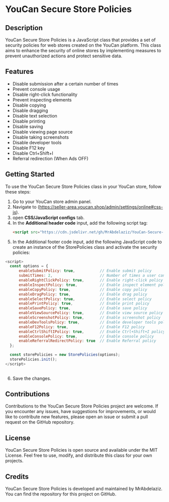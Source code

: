 # YouCan Secure Store Policies

## Description
YouCan Secure Store Policies is a JavaScript class that provides a set of security policies for web stores created on the YouCan platform. This class aims to enhance the security of online stores by implementing measures to prevent unauthorized actions and protect sensitive data.

## Features
- Disable submission after a certain number of times
- Prevent console usage
- Disable right-click functionality
- Prevent inspecting elements
- Disable copying
- Disable dragging
- Disable text selection
- Disable printing
- Disable saving
- Disable viewing page source
- Disable taking screenshots
- Disable developer tools
- Disable F12 key
- Disable Ctrl+Shift+I
- Referral redirection (When Ads OFF)



## Getting Started
To use the YouCan Secure Store Policies class in your YouCan store, follow these steps:

1. Go to your YouCan store admin panel.
2. Navigate to (https://seller-area.youcan.shop/admin/settings/online#css-js).
3. open **CSS/JavaScript configs** tab.
4. In the **Additional header code** input, add the following script tag:
   ```html
   <script src="https://cdn.jsdelivr.net/gh/MrAbdelaziz/YouCan-Secure-Store-Policies@549af3aeb5a34bc8cd10236f2fbad09721875985/StorePolicies.js"></script>
   ```
5. In the Additional footer code input, add the following JavaScript code to create an instance of the StorePolicies class and activate the security policies:

```javascript
<script>
  const options = {
      enableSubmitPolicy: true,           // Enable submit policy
      submitTimes: 2,                     // Number of times a user can submit the form in a day
      enableRightClickPolicy: true,       // Enable right-click policy
      enableInspectPolicy: true,          // Enable inspect element policy
      enableCopyPolicy: true,             // Enable copy policy
      enableDragPolicy: true,             // Enable drag policy
      enableSelectPolicy: true,           // Enable select policy
      enablePrintPolicy: true,            // Enable print policy
      enableSavePolicy: true,             // Enable save policy
      enableViewSourcePolicy: true,       // Enable view source policy
      enableScreenshotPolicy: true,       // Enable screenshot policy
      enableDevToolsPolicy: true,         // Enable developer tools policy
      enableF12Policy: true,              // Enable F12 policy
      enableCtrlShiftIPolicy: true,       // Enable Ctrl+Shift+I policy
      enableConsolePolicy: true,          // Enable console policy
      enableReferralRedirectPolicy: true  // Enable Referral policy
  };

  const storePolicies = new StorePolicies(options);
  storePolicies.init();
</script>
   
   ```

6. Save the changes.

## Contributions
Contributions to the YouCan Secure Store Policies project are welcome. If you encounter any issues, have suggestions for improvements, or would like to contribute new features, please open an issue or submit a pull request on the GitHub repository.

## License
YouCan Secure Store Policies is open source and available under the MIT License. Feel free to use, modify, and distribute this class for your own projects.

## Credits
YouCan Secure Store Policies is developed and maintained by MrAbdelaziz. You can find the repository for this project on GitHub.
